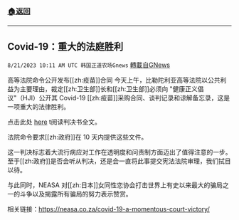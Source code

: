 ###  [:house:返回](README.md)
---


## Covid-19：重大的法庭胜利
`8/21/2023 10:11 AM UTC 韩国正道农场Gnews` [轉載自GNews](https://gnews.org/articles/1578142)



高等法院命令公开发布[[zh:疫苗]]合同
今天上午，比勒陀利亚高等法院以公共利益为主要理由，裁定[[zh:卫生部]]长和[[zh:卫生部]]必须向 "健康正义倡议"（HJI）公开其 Covid-19 [[zh:疫苗]]采购合同、谈判记录和谅解备忘录，这是一项重大的法律胜利。

  
点击此处 [here](https://mcusercontent.com/7af202f977bc5dbad675398d7/files/f25e52f6-b274-9d30-e468-6ea1628d2e77/F_1000922_the_health_justice_vs_min_of_health_judgm.pdf) t阅读判决书全文。

  
法院命令要求[[zh:政府]]在 10 天内提供这些文件。

这一判决标志着大流行病应对工作在透明度和问责制方面迈出了值得注意的一步。至于[[zh:政府]]是否会听从判决，还是会一直将此事提交宪法法院审理，我们拭目以待。

  
与此同时，NEASA 对[[zh:日本]]女同性恋协会打击世界上有史以来最大的骗局之一的斗争以及揭露所有骗局的努力表示赞赏。

  
相关链接：https://neasa.co.za/covid-19-a-momentous-court-victory/
